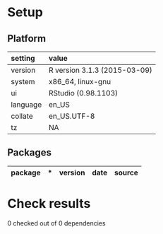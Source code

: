 # Setup

## Platform

|setting  |value                        |
|:--------|:----------------------------|
|version  |R version 3.1.3 (2015-03-09) |
|system   |x86_64, linux-gnu            |
|ui       |RStudio (0.98.1103)          |
|language |en_US                        |
|collate  |en_US.UTF-8                  |
|tz       |NA                           |

## Packages

|package |*  |version |date |source |
|:-------|:--|:-------|:----|:------|

# Check results
0 checked out of 0 dependencies 


